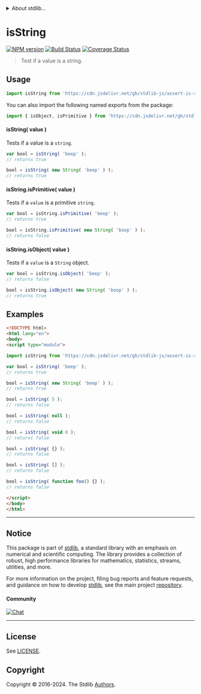 <!--

@license Apache-2.0

Copyright (c) 2018 The Stdlib Authors.

Licensed under the Apache License, Version 2.0 (the "License");
you may not use this file except in compliance with the License.
You may obtain a copy of the License at

   http://www.apache.org/licenses/LICENSE-2.0

Unless required by applicable law or agreed to in writing, software
distributed under the License is distributed on an "AS IS" BASIS,
WITHOUT WARRANTIES OR CONDITIONS OF ANY KIND, either express or implied.
See the License for the specific language governing permissions and
limitations under the License.

-->


<details>
  <summary>
    About stdlib...
  </summary>
  <p>We believe in a future in which the web is a preferred environment for numerical computation. To help realize this future, we've built stdlib. stdlib is a standard library, with an emphasis on numerical and scientific computation, written in JavaScript (and C) for execution in browsers and in Node.js.</p>
  <p>The library is fully decomposable, being architected in such a way that you can swap out and mix and match APIs and functionality to cater to your exact preferences and use cases.</p>
  <p>When you use stdlib, you can be absolutely certain that you are using the most thorough, rigorous, well-written, studied, documented, tested, measured, and high-quality code out there.</p>
  <p>To join us in bringing numerical computing to the web, get started by checking us out on <a href="https://github.com/stdlib-js/stdlib">GitHub</a>, and please consider <a href="https://opencollective.com/stdlib">financially supporting stdlib</a>. We greatly appreciate your continued support!</p>
</details>

# isString

[![NPM version][npm-image]][npm-url] [![Build Status][test-image]][test-url] [![Coverage Status][coverage-image]][coverage-url] <!-- [![dependencies][dependencies-image]][dependencies-url] -->

> Test if a value is a string.



<section class="usage">

## Usage

```javascript
import isString from 'https://cdn.jsdelivr.net/gh/stdlib-js/assert-is-string@esm/index.mjs';
```

You can also import the following named exports from the package:

```javascript
import { isObject, isPrimitive } from 'https://cdn.jsdelivr.net/gh/stdlib-js/assert-is-string@esm/index.mjs';
```

#### isString( value )

Tests if a value is a `string`.

<!-- eslint-disable no-new-wrappers -->

```javascript
var bool = isString( 'beep' );
// returns true

bool = isString( new String( 'beep' ) );
// returns true
```

#### isString.isPrimitive( value )

Tests if a `value` is a primitive `string`.

<!-- eslint-disable no-new-wrappers -->

```javascript
var bool = isString.isPrimitive( 'beep' );
// returns true

bool = isString.isPrimitive( new String( 'boop' ) );
// returns false
```

#### isString.isObject( value )

Tests if a `value` is a `String` object.

<!-- eslint-disable no-new-wrappers -->

```javascript
var bool = isString.isObject( 'beep' );
// returns false

bool = isString.isObject( new String( 'boop' ) );
// returns true
```

</section>

<!-- /.usage -->

<section class="examples">

## Examples

<!-- eslint-disable no-new-wrappers, no-restricted-syntax, no-empty-function -->

<!-- eslint no-undef: "error" -->

```html
<!DOCTYPE html>
<html lang="en">
<body>
<script type="module">

import isString from 'https://cdn.jsdelivr.net/gh/stdlib-js/assert-is-string@esm/index.mjs';

var bool = isString( 'beep' );
// returns true

bool = isString( new String( 'beep' ) );
// returns true

bool = isString( 5 );
// returns false

bool = isString( null );
// returns false

bool = isString( void 0 );
// returns false

bool = isString( {} );
// returns false

bool = isString( [] );
// returns false

bool = isString( function foo() {} );
// returns false

</script>
</body>
</html>
```

</section>

<!-- /.examples -->

<!-- Section for related `stdlib` packages. Do not manually edit this section, as it is automatically populated. -->

<section class="related">

</section>

<!-- /.related -->

<!-- Section for all links. Make sure to keep an empty line after the `section` element and another before the `/section` close. -->


<section class="main-repo" >

* * *

## Notice

This package is part of [stdlib][stdlib], a standard library with an emphasis on numerical and scientific computing. The library provides a collection of robust, high performance libraries for mathematics, statistics, streams, utilities, and more.

For more information on the project, filing bug reports and feature requests, and guidance on how to develop [stdlib][stdlib], see the main project [repository][stdlib].

#### Community

[![Chat][chat-image]][chat-url]

---

## License

See [LICENSE][stdlib-license].


## Copyright

Copyright &copy; 2016-2024. The Stdlib [Authors][stdlib-authors].

</section>

<!-- /.stdlib -->

<!-- Section for all links. Make sure to keep an empty line after the `section` element and another before the `/section` close. -->

<section class="links">

[npm-image]: http://img.shields.io/npm/v/@stdlib/assert-is-string.svg
[npm-url]: https://npmjs.org/package/@stdlib/assert-is-string

[test-image]: https://github.com/stdlib-js/assert-is-string/actions/workflows/test.yml/badge.svg?branch=v0.2.2
[test-url]: https://github.com/stdlib-js/assert-is-string/actions/workflows/test.yml?query=branch:v0.2.2

[coverage-image]: https://img.shields.io/codecov/c/github/stdlib-js/assert-is-string/main.svg
[coverage-url]: https://codecov.io/github/stdlib-js/assert-is-string?branch=main

<!--

[dependencies-image]: https://img.shields.io/david/stdlib-js/assert-is-string.svg
[dependencies-url]: https://david-dm.org/stdlib-js/assert-is-string/main

-->

[chat-image]: https://img.shields.io/gitter/room/stdlib-js/stdlib.svg
[chat-url]: https://app.gitter.im/#/room/#stdlib-js_stdlib:gitter.im

[stdlib]: https://github.com/stdlib-js/stdlib

[stdlib-authors]: https://github.com/stdlib-js/stdlib/graphs/contributors

[umd]: https://github.com/umdjs/umd
[es-module]: https://developer.mozilla.org/en-US/docs/Web/JavaScript/Guide/Modules

[deno-url]: https://github.com/stdlib-js/assert-is-string/tree/deno
[deno-readme]: https://github.com/stdlib-js/assert-is-string/blob/deno/README.md
[umd-url]: https://github.com/stdlib-js/assert-is-string/tree/umd
[umd-readme]: https://github.com/stdlib-js/assert-is-string/blob/umd/README.md
[esm-url]: https://github.com/stdlib-js/assert-is-string/tree/esm
[esm-readme]: https://github.com/stdlib-js/assert-is-string/blob/esm/README.md
[branches-url]: https://github.com/stdlib-js/assert-is-string/blob/main/branches.md

[stdlib-license]: https://raw.githubusercontent.com/stdlib-js/assert-is-string/main/LICENSE

</section>

<!-- /.links -->
